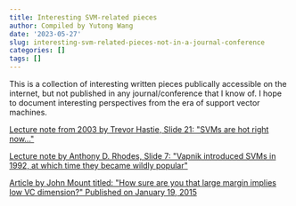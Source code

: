 ```yaml
---
title: Interesting SVM-related pieces
author: Compiled by Yutong Wang
date: '2023-05-27'
slug: interesting-svm-related-pieces-not-in-a-journal-conference
categories: []
tags: []
---
```


This is a collection of interesting written pieces publically accessible on the internet, but not published in any journal/conference that I know of. I hope to document interesting perspectives from the era of support vector machines.


[Lecture note from 2003 by Trevor Hastie, Slide 21: "SVMs are hot right now..."](https://hastie.su.domains/Papers/svmtalk.pdf)

[Lecture note by Anthony D. Rhodes, Slide 7: "Vapnik introduced SVMs in 1992, at which time they became wildly popular"](https://web.pdx.edu/~arhodes/ml5.pdf)

[Article by John Mount titled: "How sure are you that large margin implies low VC dimension?" Published on January 19, 2015](https://winvector.github.io/margin/margin.pdf)
